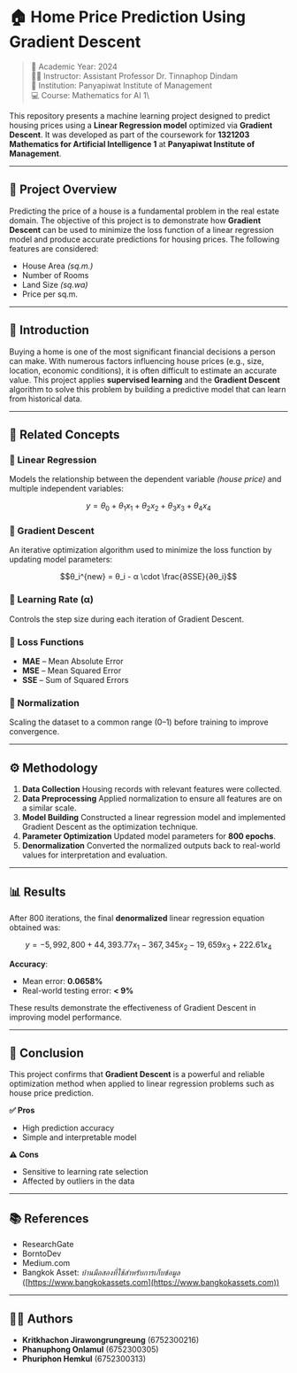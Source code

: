 # 🏠 Home Price Prediction Using Gradient Descent

> 📅 Academic Year: 2024\
> 🧑‍🏫 Instructor: Assistant Professor Dr. Tinnaphop Dindam\
> 🏫 Institution: Panyapiwat Institute of Management\
> 💻 Course: Mathematics for AI 1\

This repository presents a machine learning project designed to predict housing prices using a **Linear Regression model** optimized via **Gradient Descent**. It was developed as part of the coursework for **1321203 Mathematics for Artificial Intelligence 1** at **Panyapiwat Institute of Management**.

---

## 📌 Project Overview

Predicting the price of a house is a fundamental problem in the real estate domain. The objective of this project is to demonstrate how **Gradient Descent** can be used to minimize the loss function of a linear regression model and produce accurate predictions for housing prices.
The following features are considered:

* House Area *(sq.m.)*
* Number of Rooms
* Land Size *(sq.wa)*
* Price per sq.m.

---

## 🧩 Introduction

Buying a home is one of the most significant financial decisions a person can make. With numerous factors influencing house prices (e.g., size, location, economic conditions), it is often difficult to estimate an accurate value.
This project applies **supervised learning** and the **Gradient Descent** algorithm to solve this problem by building a predictive model that can learn from historical data.

---

## 📖 Related Concepts

### 🔹 Linear Regression

Models the relationship between the dependent variable *(house price)* and multiple independent variables:

```math
y = θ_0 + θ_1x_1 + θ_2x_2 + θ_3x_3 + θ_4x_4
```

### 🔹 Gradient Descent

An iterative optimization algorithm used to minimize the loss function by updating model parameters:

```math
θ_i^{new} = θ_i - α \cdot \frac{∂SSE}{∂θ_i}
```

### 🔹 Learning Rate (α)

Controls the step size during each iteration of Gradient Descent.

### 🔹 Loss Functions

* **MAE** – Mean Absolute Error
* **MSE** – Mean Squared Error
* **SSE** – Sum of Squared Errors

### 🔹 Normalization

Scaling the dataset to a common range (0–1) before training to improve convergence.

---

## ⚙️ Methodology

1. **Data Collection**
   Housing records with relevant features were collected.
2. **Data Preprocessing**
   Applied normalization to ensure all features are on a similar scale.
3. **Model Building**
   Constructed a linear regression model and implemented Gradient Descent as the optimization technique.
4. **Parameter Optimization**
   Updated model parameters for **800 epochs**.
5. **Denormalization**
   Converted the normalized outputs back to real-world values for interpretation and evaluation.

---

## 📊 Results

After 800 iterations, the final **denormalized** linear regression equation obtained was:

```math
y = -5,992,800 + 44,393.77x_1 - 367,345x_2 - 19,659x_3 + 222.61x_4
```

**Accuracy**:

* Mean error: **0.0658%**
* Real-world testing error: **< 9%**

These results demonstrate the effectiveness of Gradient Descent in improving model performance.

---

## 🧠 Conclusion

This project confirms that **Gradient Descent** is a powerful and reliable optimization method when applied to linear regression problems such as house price prediction.

**✅ Pros**

* High prediction accuracy
* Simple and interpretable model

**⚠️ Cons**

* Sensitive to learning rate selection
* Affected by outliers in the data

---

## 📚 References

* ResearchGate
* BorntoDev
* Medium.com
* Bangkok Asset: *บ้านมือสองที่ใช้สำหรับการเก็บข้อมูล* ([https://www.bangkokassets.com](https://www.bangkokassets.com))

---

## 👨‍💻 Authors

* **Kritkhachon Jirawongrungreung** (6752300216)
* **Phanuphong Onlamul** (6752300305)
* **Phuriphon Hemkul** (6752300313)
